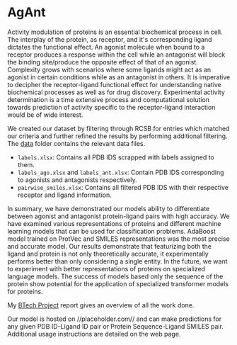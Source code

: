 # AgAnt

Activity modulation of proteins is an  essential biochemical process in cell. The interplay of the protein, as receptor, and it's corresponding ligand dictates the functional effect. An agonist molecule when bound to a receptor produces a response within the cell while an antagonist will block the binding site/produce the opposite effect of that of an agonist. Complexity grows with scenarios where some ligands might act as an agonist in certain conditions while as an antagonist in others. It is imperative to decipher the receptor-ligand functional effect for understanding native biochemical processes as well as for drug discovery. Experimental activity determination is a time extensive process and computational solution towards prediction of activity specific to the receptor-ligand interaction would be of wide interest.

We created our dataset by filtering through RCSB for entries which matched our criteria and further refined the results by performing additional filtering. The [data](https://github.com/RayLabIIITD/AgAnt/tree/main/data) folder contains the relevant data files.
 - `labels.xlsx`: Contains all PDB IDS scrapped with labels assigned to them.
 - `labels_ago.xlsx` and `labels_ant.xlsx`: Contain PDB IDS corresponding to agonists and antagonists respectively.
 - `pairwise_smiles.xlsx`: Contains all filtered PDB IDS with their respective receptor and ligand information.

In summary, we have demonstrated our models ability to differentiate between agonist and antagonist protein-ligand pairs with high accuracy. We have examined various representations of proteins and different machine learning models that can be used for classification problems. AdaBoost model trained on ProtVec and SMILES representations was the most precise and accurate model. Our results demonstrate that featurizing both the ligand and protein is not only theoretically accurate, it experimentally performs better than only considering a single entity. In the future, we want to experiment with better representations of proteins on specialized language models. The success of models based only the sequence of the protein show potential for the application of specialized transformer models for proteins.

My [BTech Project](https://github.com/RayLabIIITD/AgAnt/blob/main/BTP.pdf) report gives an overview of all the work done.

Our model is hosted on //placeholder.com// and can make predictions for any given PDB ID-Ligand ID pair or Protein Sequence-Ligand SMILES pair. Additional usage instructions are detailed on the web page.

